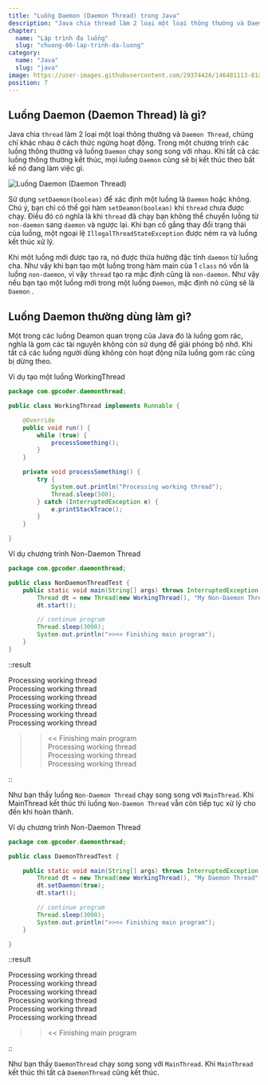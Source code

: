 ```yaml
---
title: "Luồng Daemon (Daemon Thread) trong Java"
description: "Java chia thread làm 2 loại một loại thông thường và Daemon Thread, chúng chỉ khác nhau ở cách thức ngừng hoạt động. Trong một chương trình các luồng thông thường và luồng Daemon chạy song song với nhau. Khi tất cả các luồng thông thường kết thúc, mọi luồng Daemon cũng sẽ bị kết thúc theo bất kể nó đang làm việc gì"
chapter:
  name: "Lập trình đa luồng"
  slug: "chuong-06-lap-trinh-da-luong"
category:
  name: "Java"
  slug: "java"
image: https://user-images.githubusercontent.com/29374426/146481113-81aab741-c1b0-4f17-9280-fb7c393c86db.png
position: 7
---
```


## Luồng Daemon (Daemon Thread) là gì?

Java chia `thread` làm 2 loại một loại thông thường và `Daemon Thread`, chúng chỉ khác nhau ở cách thức ngừng hoạt động. Trong một chương trình các luồng thông thường và luồng `Daemon` chạy song song với nhau. Khi tất cả các luồng thông thường kết thúc, mọi luồng `Daemon` cũng sẽ bị kết thúc theo bất kể nó đang làm việc gì.

![Luồng Daemon (Daemon Thread)](https://user-images.githubusercontent.com/29374426/146481113-81aab741-c1b0-4f17-9280-fb7c393c86db.png)

Sử dụng `setDaemon(boolean)` để xác định một luồng là `Daemon` hoặc không. Chú ý, bạn chỉ có thể gọi hàm `setDeamon(boolean)` khi `thread` chưa được chạy. Điều đó có nghĩa là khi `thread` đã chạy bạn không thể chuyển luồng từ `non-daemon` sang `daemon` và ngược lại. Khi bạn cố gắng thay đổi trạng thái của luồng, một ngoại lệ `IllegalThreadStateException` được ném ra và luồng kết thúc xử lý.

Khi một luồng mới được tạo ra, nó được thừa hưởng đặc tính `daemon` từ luồng cha. Như vậy khi bạn tạo một luồng trong hàm main của 1 `class` nó vốn là luồng `non-daemon`, vì vậy `thread` tạo ra mặc định cũng là `non-daemon`. Như vậy nếu bạn tạo một luồng mới trong một luồng `Daemon`, mặc định nó cũng sẽ là `Daemon` .

## Luồng Daemon thường dùng làm gì?

Một trong các luồng Deamon quan trọng của Java đó là luồng gom rác, nghĩa là gom các tài nguyên không còn sử dụng để giải phóng bộ nhớ. Khi tất cả các luồng người dùng không còn hoạt động nữa luồng gom rác cũng bị dừng theo.

Ví dụ tạo một luồng WorkingThread

```java
package com.gpcoder.daemonthread;

public class WorkingThread implements Runnable {

    @Override
    public void run() {
        while (true) {
            processSomething();
        }
    }

    private void processSomething() {
        try {
            System.out.println("Processing working thread");
            Thread.sleep(500);
        } catch (InterruptedException e) {
            e.printStackTrace();
        }
    }

}
```

Ví dụ chương trình Non-Daemon Thread

```java
package com.gpcoder.daemonthread;

public class NonDaemonThreadTest {
    public static void main(String[] args) throws InterruptedException {
        Thread dt = new Thread(new WorkingThread(), "My Non-Daemon Thread");
        dt.start();

        // continue program
        Thread.sleep(3000);
        System.out.println(">><< Finishing main program");
    }
}
```

::result

Processing working thread</br>
Processing working thread</br>
Processing working thread</br>
Processing working thread</br>
Processing working thread</br>
Processing working thread</br>

> > << Finishing main program</br>
> > Processing working thread</br>
> > Processing working thread</br>
> > Processing working thread

::

Như bạn thấy luồng `Non-Daemon Thread` chạy song song với `MainThread`. Khi MainThread kết thúc thì luồng `Non-Daemon Thread` vẫn còn tiếp tục xử lý cho đến khi hoàn thành.

Ví dụ chương trình Non-Daemon Thread

```java
package com.gpcoder.daemonthread;

public class DaemonThreadTest {

    public static void main(String[] args) throws InterruptedException {
        Thread dt = new Thread(new WorkingThread(), "My Daemon Thread");
        dt.setDaemon(true);
        dt.start();

        // continue program
        Thread.sleep(3000);
        System.out.println(">><< Finishing main program");
    }

}
```

::result

Processing working thread</br>
Processing working thread</br>
Processing working thread</br>
Processing working thread</br>
Processing working thread</br>
Processing working thread</br>

> > << Finishing main program</br>

::

Như bạn thấy `DaemonThread` chạy song song với `MainThread`. Khi `MainThread` kết thúc thì tất cả `DaemonThread` cũng kết thúc.
